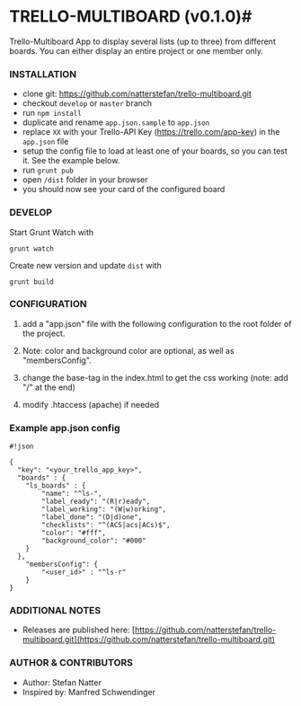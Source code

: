 # TRELLO-MULTIBOARD (v0.1.0)#

Trello-Multiboard App to display several lists (up to three) from different boards. You can either display an entire project or one member only.


### INSTALLATION ###

* clone git: https://github.com/natterstefan/trello-multiboard.git
* checkout `develop` or `master` branch
* run `npm install`
* duplicate and rename `app.json.sample` to `app.json`
* replace `XX` with your Trello-API Key (https://trello.com/app-key) in the `app.json` file
* setup the config file to load at least one of your boards, so you can test it. See the example below.
* run `grunt pub`
* open `/dist` folder in your browser
* you should now see your card of the configured board


### DEVELOP ###

Start Grunt Watch with

`grunt watch`

Create new version and update `dist` with

`grunt build`


### CONFIGURATION ###

1) add a "app.json" file with the following configuration to the root folder of the project.

2) Note: color and background color are optional, as well as "membersConfig".

3) change the base-tag in the index.html to get the css working (note: add "/" at the end)

4) modify .htaccess (apache) if needed


### Example app.json config ###

```
#!json

{
  "key": "<your_trello_app_key>",
  "boards" : {
    "ls_boards" : {
        "name": "^ls-",
        "label_ready": "(R|r)eady",
        "label_working": "(W|w)orking",
        "label_done": "(D|d)one",
        "checklists": "^(ACS|acs|ACs)$",
        "color": "#fff",
        "background_color": "#000"
    }
  },
    "membersConfig": {
        "<user_id>" : "^ls-r"
    }
}
```


### ADDITIONAL NOTES  ###

* Releases are published here: [https://github.com/natterstefan/trello-multiboard.git](https://github.com/natterstefan/trello-multiboard.git)


### AUTHOR & CONTRIBUTORS ###

* Author: Stefan Natter
* Inspired by: Manfred Schwendinger
